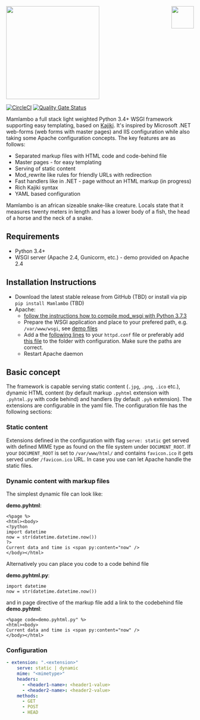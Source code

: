 <img src="https://github.com/lhotakj/Mamlambo/raw/master/doc/assets/logo-big.png" width="60" align="right" />

<img src="https://github.com/lhotakj/Mamlambo/raw/master/doc/assets/title.png" width="250" />

[![CircleCI](https://circleci.com/gh/lhotakj/Mamlambo/tree/master.svg?style=svg)](https://circleci.com/gh/lhotakj/Mamlambo/tree/master) [![Quality Gate Status](https://sonarcloud.io/api/project_badges/measure?project=Mamlambo&metric=alert_status)](https://sonarcloud.io/dashboard?id=Mamlambo)

Mamlambo a full stack light weighted Python 3.4+ WSGI framework supporting easy templating, based on [Kajiki](https://github.com/nandoflorestan/kajiki/tree/master/kajiki). It's inspired by Microsoft .NET web-forms (web forms with master pages) and IIS configuration while also taking some Apache configuration concepts. The key features are as follows:

* Separated markup files with HTML code and code-behind file
* Master pages - for easy templating
* Serving of static content
* Mod_rewrite like rules for friendly URLs with redirection
* Fast handlers like in .NET - page without an HTML markup (in progress)
* Rich Kajiki syntax
* YAML based configuration

Mamlambo is an african sizeable snake-like creature. Locals state that it measures twenty meters in length and has a lower body of a fish, the head of a horse and the neck of a snake. 

## Requirements
- Python 3.4+
- WSGI server (Apache 2.4, Gunicorm, etc.) - demo provided on Apache 2.4

## Installation Instructions
* Download the latest stable release from GitHub (TBD) or install via pip `pip install Mamlambo` (TBD)
* Apache:
    * [follow the instructions how to compile mod_wsgi with Python 3.7.3](https://github.com/lhotakj/enable-wsgi_mod-python37-apache/blob/master/install.yaml)
    * Prepare the WSGI application and place to your prefered path, e.g. `/var/www/wsgi`, see [demo files](https://github.com/lhotakj/Mamlambo/tree/master/demo/wsgi)
    * Add a the [following lines](https://raw.githubusercontent.com/lhotakj/Mamlambo/master/demo/apache/mamlambo.conf) to your `httpd.conf` file or preferably add [this file](https://github.com/lhotakj/Mamlambo/blob/master/demo/apache/mamlambo.conf) to the folder with configuration. Make sure the paths are correct.
    * Restart Apache daemon

## Basic concept
The framework is capable serving static content (`.jpg`, `.png`, `.ico` etc.), dynamic HTML content (by default markup `.pyhtml` extension with `.pyhtml.py` with code behind) and handlers (by default `.pyh` extension). The extensions are configurable in the yaml file. The configuration file has the following sections:

### Static content
Extensions defined in the configuration with flag `serve: static` get served with defined MIME type as found on the file system under `DOCUMENT_ROOT`. If your `DOCUMENT_ROOT` is set to `/var/www/html/` and contains `favicon.ico` it gets served under `/favicon.ico` URL. In case you use can let Apache handle the static files.

### Dynamic content with markup files
The simplest dynamic file can look like:

**demo.pyhtml**:
```
<%page %>
<html><body>
<?python
import datetime 
now = str(datetime.datetime.now())
?>
Current data and time is <span py:content="now" />
</body></html>
```

Alternatively you can place you code to a code behind file

**demo.pyhtml.py**:
```
import datetime 
now = str(datetime.datetime.now())
```

and in page directive of the markup file add a link to the codebehind file **demo.pyhtml**:
```
<%page code=demo.pyhtml.py" %>
<html><body>
Current data and time is <span py:content="now" />
</body></html>
```

### Configuration

``` yaml
- extension: ".<extension>"
    serve: static | dynamic 
    mime: "<mimetype>"
    headers:
      - <header1-name>: <header1-value>
      - <header2-name>: <header2-value>
    methods:
      - GET 
      - POST
      - HEAD

```

